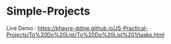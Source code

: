 # Simple-Projects


Live Demo : https://khayre-ddine.github.io/JS-Practical-Projects/To%20Do%20List/To%20Do%20List%201/tasks.html

